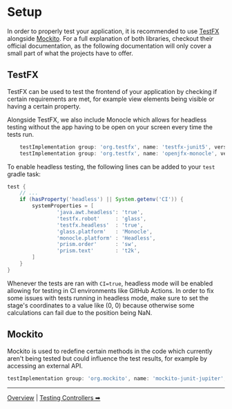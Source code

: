 # Setup

In order to properly test your application, it is recommended to use [TestFX](https://github.com/TestFX/TestFX) alongside [Mockito](https://github.com/mockito/mockito).
For a full explanation of both libraries, checkout their official documentation, as the following documentation will only cover a small part of what the projects have to offer.

## TestFX
TestFX can be used to test the frontend of your application by checking if certain requirements are met, for example view elements being visible or having a certain property.

Alongside TestFX, we also include Monocle which allows for headless testing without the app having to be open on your screen every time the tests run.

```groovy
    testImplementation group: 'org.testfx', name: 'testfx-junit5', version: testFxVersion
    testImplementation group: 'org.testfx', name: 'openjfx-monocle', version: monocleVersion
```

To enable headless testing, the following lines can be added to your `test` gradle task:

```groovy
test {
    // ...
    if (hasProperty('headless') || System.getenv('CI')) {
        systemProperties = [
                'java.awt.headless': 'true',
                'testfx.robot'     : 'glass',
                'testfx.headless'  : 'true',
                'glass.platform'   : 'Monocle',
                'monocle.platform' : 'Headless',
                'prism.order'      : 'sw',
                'prism.text'       : 't2k',
        ]
    }
}
```

Whenever the tests are ran with `CI=true`, headless mode will be enabled allowing for testing in CI environments like GitHub Actions.
In order to fix some issues with tests running in headless mode, make sure to set the stage's coordinates to a value like (0, 0) because otherwise some calculations can fail due to the position being NaN.

## Mockito

Mockito is used to redefine certain methods in the code which currently aren't being tested but could influence the test results, for example by accessing an external API.

```groovy
testImplementation group: 'org.mockito', name: 'mockito-junit-jupiter', version: mockitoVersion
```

---

[Overview](README.md) | [Testing Controllers ➡](2-controllers)
